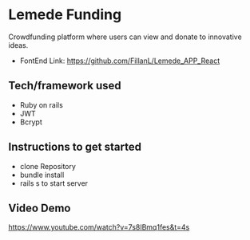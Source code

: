 # Lemede Funding
Crowdfunding platform where users can view and donate to innovative ideas.
- FontEnd Link:
https://github.com/FillanL/Lemede_APP_React

## Tech/framework used
- Ruby on rails
- JWT
- Bcrypt

 ## Instructions to get started
- clone Repository 
- bundle install
- rails s to start server


## Video Demo
https://www.youtube.com/watch?v=7s8IBmq1fes&t=4s

